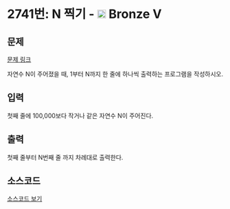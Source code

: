 # 2741번: N 찍기 - <img src="https://static.solved.ac/tier_small/1.svg" style="height:20px" /> Bronze V

<!-- performance -->

<!-- 문제 제출 후 깃허브에 푸시를 했을 때 제출한 코드의 성능이 입력될 공간입니다.-->

<!-- end -->

## 문제

[문제 링크](https://boj.kr/2741)


<p>자연수 N이 주어졌을 때, 1부터 N까지 한 줄에 하나씩 출력하는 프로그램을 작성하시오.</p>



## 입력


<p>첫째 줄에 100,000보다 작거나 같은 자연수 N이 주어진다.</p>



## 출력


<p>첫째 줄부터 N번째 줄 까지 차례대로 출력한다.</p>



## 소스코드

[소스코드 보기](N%20찍기.py)